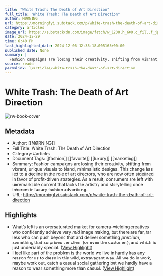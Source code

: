 ```yaml
---
title: "White Trash: The Death of Art Direction"
full_title: "White Trash: The Death of Art Direction"
author: MØRNING
url: https://morningfyi.substack.com/p/white-trash-the-death-of-art-direction
category: articles
image_url: https://substackcdn.com/image/fetch/w_1200,h_600,c_fill,f_jpg,q_auto:good,fl_progressive:steep,g_auto/https%3A%2F%2Fsubstack-post-media.s3.amazonaws.com%2Fpublic%2Fimages%2Fa5047682-d245-4aff-8b97-a1a48059f661_1144x1134.png
date: 2024-12-29
time: 6:40 PM
last_highlighted_date: 2024-12-06 12:35:18.005165+00:00
published_date: None
summary: |
  Fashion campaigns are losing their creativity, shifting from vibrant, unique visuals to bland, minimalistic designs. This change has led to a decline in the role of art directors, who are now often sidelined in favor of profit-driven strategies. As a result, consumers are left with unremarkable content that lacks the artistry and storytelling once inherent in luxury fashion advertising.
source: reader
permalink: l/articles/white-trash-the-death-of-art-direction
---
```

# White Trash: The Death of Art Direction

![rw-book-cover](https://substackcdn.com/image/fetch/w_1200,h_600,c_fill,f_jpg,q_auto:good,fl_progressive:steep,g_auto/https%3A%2F%2Fsubstack-post-media.s3.amazonaws.com%2Fpublic%2Fimages%2Fa5047682-d245-4aff-8b97-a1a48059f661_1144x1134.png)

## Metadata
- Author: [[MØRNING]]
- Full Title: White Trash: The Death of Art Direction
- Category: #articles
- Document Tags: [[fashion]] [[favorite]] [[luxury]] [[marketing]] 
- Summary: Fashion campaigns are losing their creativity, shifting from vibrant, unique visuals to bland, minimalistic designs. This change has led to a decline in the role of art directors, who are now often sidelined in favor of profit-driven strategies. As a result, consumers are left with unremarkable content that lacks the artistry and storytelling once inherent in luxury fashion advertising.
- URL: https://morningfyi.substack.com/p/white-trash-the-death-of-art-direction

## Highlights
- What’s left is an oversaturated market for camera-wielding creatives who confidently achieve very *mid* image making, but there are far, far less who can push beyond that and deliver something *premium*, something that surprises the client (or even the customer), and which is just undeniably special. ([View Highlight](https://read.readwise.io/read/01jedz8ztn90jg1t3rq28q9qqk))
- I feel like part of the problem is the world we live in hardly has any reason for us to dress in this wild, extravagant way. All we do is work, maybe work out, catch a casual social gathering but we hardly have a reason to wear something more than casual. ([View Highlight](https://read.readwise.io/read/01jedzf8j3t23pdxs86zen7cg4))


